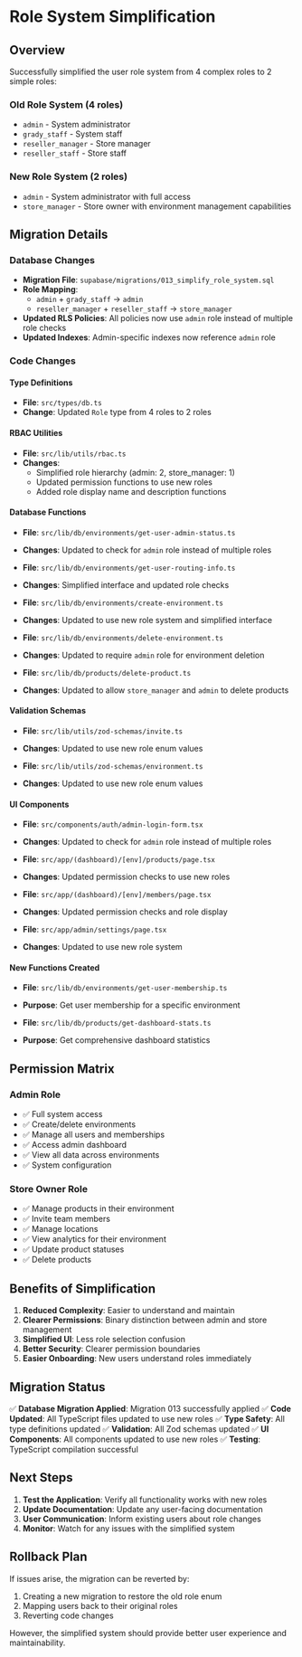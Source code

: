 # Role System Simplification

## Overview

Successfully simplified the user role system from 4 complex roles to 2 simple
roles:

### Old Role System (4 roles)

- `admin` - System administrator
- `grady_staff` - System staff
- `reseller_manager` - Store manager
- `reseller_staff` - Store staff

### New Role System (2 roles)

- `admin` - System administrator with full access
- `store_manager` - Store owner with environment management capabilities

## Migration Details

### Database Changes

- **Migration File**: `supabase/migrations/013_simplify_role_system.sql`
- **Role Mapping**:
  - `admin` + `grady_staff` → `admin`
  - `reseller_manager` + `reseller_staff` → `store_manager`
- **Updated RLS Policies**: All policies now use `admin` role instead of
  multiple role checks
- **Updated Indexes**: Admin-specific indexes now reference `admin` role

### Code Changes

#### Type Definitions

- **File**: `src/types/db.ts`
- **Change**: Updated `Role` type from 4 roles to 2 roles

#### RBAC Utilities

- **File**: `src/lib/utils/rbac.ts`
- **Changes**:
  - Simplified role hierarchy (admin: 2, store_manager: 1)
  - Updated permission functions to use new roles
  - Added role display name and description functions

#### Database Functions

- **File**: `src/lib/db/environments/get-user-admin-status.ts`
- **Changes**: Updated to check for `admin` role instead of multiple roles

- **File**: `src/lib/db/environments/get-user-routing-info.ts`
- **Changes**: Simplified interface and updated role checks

- **File**: `src/lib/db/environments/create-environment.ts`
- **Changes**: Updated to use new role system and simplified interface

- **File**: `src/lib/db/environments/delete-environment.ts`
- **Changes**: Updated to require `admin` role for environment deletion

- **File**: `src/lib/db/products/delete-product.ts`
- **Changes**: Updated to allow `store_manager` and `admin` to delete products

#### Validation Schemas

- **File**: `src/lib/utils/zod-schemas/invite.ts`
- **Changes**: Updated to use new role enum values

- **File**: `src/lib/utils/zod-schemas/environment.ts`
- **Changes**: Updated to use new role enum values

#### UI Components

- **File**: `src/components/auth/admin-login-form.tsx`
- **Changes**: Updated to check for `admin` role instead of multiple roles

- **File**: `src/app/(dashboard)/[env]/products/page.tsx`
- **Changes**: Updated permission checks to use new roles

- **File**: `src/app/(dashboard)/[env]/members/page.tsx`
- **Changes**: Updated permission checks and role display

- **File**: `src/app/admin/settings/page.tsx`
- **Changes**: Updated to use new role system

#### New Functions Created

- **File**: `src/lib/db/environments/get-user-membership.ts`
- **Purpose**: Get user membership for a specific environment

- **File**: `src/lib/db/products/get-dashboard-stats.ts`
- **Purpose**: Get comprehensive dashboard statistics

## Permission Matrix

### Admin Role

- ✅ Full system access
- ✅ Create/delete environments
- ✅ Manage all users and memberships
- ✅ Access admin dashboard
- ✅ View all data across environments
- ✅ System configuration

### Store Owner Role

- ✅ Manage products in their environment
- ✅ Invite team members
- ✅ Manage locations
- ✅ View analytics for their environment
- ✅ Update product statuses
- ✅ Delete products

## Benefits of Simplification

1. **Reduced Complexity**: Easier to understand and maintain
2. **Clearer Permissions**: Binary distinction between admin and store
   management
3. **Simplified UI**: Less role selection confusion
4. **Better Security**: Clearer permission boundaries
5. **Easier Onboarding**: New users understand roles immediately

## Migration Status

✅ **Database Migration Applied**: Migration 013 successfully applied ✅ **Code
Updated**: All TypeScript files updated to use new roles ✅ **Type Safety**: All
type definitions updated ✅ **Validation**: All Zod schemas updated ✅ **UI
Components**: All components updated to use new roles ✅ **Testing**: TypeScript
compilation successful

## Next Steps

1. **Test the Application**: Verify all functionality works with new roles
2. **Update Documentation**: Update any user-facing documentation
3. **User Communication**: Inform existing users about role changes
4. **Monitor**: Watch for any issues with the simplified system

## Rollback Plan

If issues arise, the migration can be reverted by:

1. Creating a new migration to restore the old role enum
2. Mapping users back to their original roles
3. Reverting code changes

However, the simplified system should provide better user experience and
maintainability.
